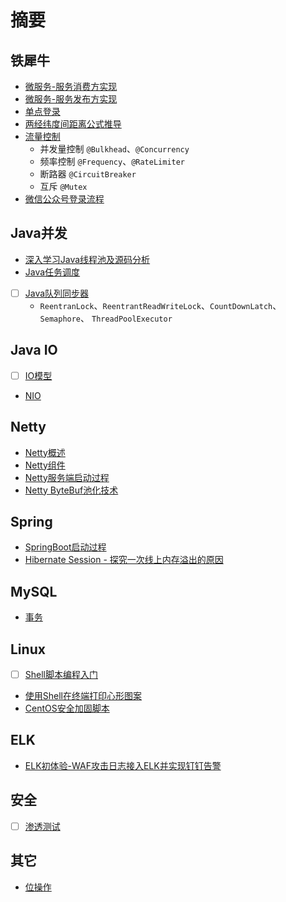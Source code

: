 # 摘要

## 铁犀牛
* [微服务-服务消费方实现](/ironrhino/remoting-consumer.md)  
* [微服务-服务发布方实现](/ironrhino/remoting-provider.md)  
* [单点登录](/ironrhino/single-sign-on.md)  
* [两经纬度间距离公式推导](/ironrhino/distance-formula-of-two-coordinates.md)  
* [流量控制](/ironrhino/throttle.md)
    * 并发量控制 `@Bulkhead`、`@Concurrency`
    * 频率控制 `@Frequency`、`@RateLimiter`
    * 断路器 `@CircuitBreaker`
    * 互斥 `@Mutex`
* [微信公众号登录流程](/ironrhino/wechat-login.md)

## Java并发
* [深入学习Java线程池及源码分析](/concurrent/ThreadPoolExecutor.md)  
* [Java任务调度](/concurrent/ScheduledThreadPoolExecutor.md)
* [ ] [Java队列同步器](/concurrent/AbstractQueuedSynchronizer.md)  
    * `ReentranLock`、`ReentrantReadWriteLock`、`CountDownLatch`、`Semaphore`、 `ThreadPoolExecutor`

## Java IO
* [ ] [IO模型](/IO/IO_model.md)
* [NIO](/IO/NIO.md)

## Netty

* [Netty概述](/netty/netty.md)
* [Netty组件](/netty/netty-components.md)
* [Netty服务端启动过程](/netty/netty-startup.md)
* [Netty ByteBuf池化技术](/netty/netty-byteBuf-pool.md)

## Spring
* [SpringBoot启动过程](/spring/SpringBoot-Startup.md)
* [Hibernate Session - 探究一次线上内存溢出的原因](/spring/Hibernate_Session.md)

## MySQL
* [事务](/MySQL/Transaction.md)

## Linux
* [ ] [Shell脚本编程入门](/linux/simple_shell_script.md)
* [使用Shell在终端打印心形图案](/linux/print_a_heart.md)
* [CentOS安全加固脚本](/linux/centos_reinforce.sh)

## ELK
* [ELK初体验-WAF攻击日志接入ELK并实现钉钉告警](/elk/rsyslog-elk-alarm.md)

## 安全
* [ ] [渗透测试](/penetration/penetration_testing.md)

## 其它
* [位操作](bit-operation.md) 